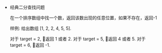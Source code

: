 *   经典二分查找问题

    在一个排序数组中找一个数，返回该数出现的任意位置，如果不存在，返回-1


    样例: 给出数组 [1, 2, 2, 4, 5, 5].

    对于 target = 2, 返回 1 或者 2.
    对于 target = 5, 返回 4 或者 5.
    对于 target = 6, 返回 -1.
